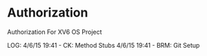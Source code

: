 # Authorization
Authorization For XV6 OS Project

LOG:
4/6/15 19:41 - CK: Method Stubs
4/6/15 19:41 - BRM: Git Setup
